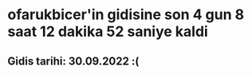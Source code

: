 # ofarukbicer'in gidisine son 4 gun 8 saat 12 dakika 52 saniye kaldi

## Gidis tarihi: 30.09.2022 :(